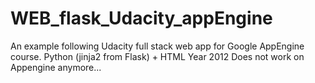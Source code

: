 # WEB_flask_Udacity_appEngine
An example following Udacity full stack web app for Google AppEngine course. 
Python (jinja2 from Flask) + HTML
Year 2012
Does not work on Appengine anymore...
